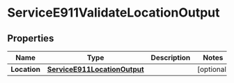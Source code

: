 

# ServiceE911ValidateLocationOutput


## Properties

| Name | Type | Description | Notes |
|------------ | ------------- | ------------- | -------------|
|**Location** | [**ServiceE911LocationOutput**](ServiceE911LocationOutput.md) |  |  [optional] |



